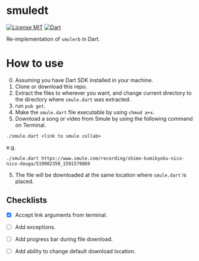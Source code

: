 # smuledt

[![License MIT](https://img.shields.io/badge/license-MIT-blue.svg)](https://opensource.org/licenses/mit-license.php) [![Dart](https://img.shields.io/badge/Written%20in-Dart-lightgrey.svg)](https://www.dartlang.org/)

Re-implementation of `smulerb` in Dart.

# How to use
0. Assuming you have Dart SDK installed in your machine.
1. Clone or download this repo.
2. Extract the files to wherever you want, and change current directory to the directory where `smule.dart` was extracted.
3. run `pub get`.
4. Make the `smule.dart` file executable by using `chmod a+x`.
5. Download a song or video from Smule by using the following command on Terminal.
```
./smule.dart <link to smule collab>
```
e.g.
```
./smule.dart https://www.smule.com/recording/shimo-kumikyoku-nico-nico-douga/519002350_1591579869
```
5. The file will be downloaded at the same location where `smule.dart` is placed.

## Checklists

- [x] Accept link arguments from terminal.
- [ ] Add exceptions.
- [ ] Add progress bar during file download.
- [ ] Add ability to change default download location.

